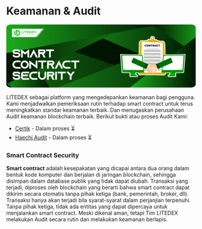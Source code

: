 # Keamanan & Audit

![](.gitbook/assets/2.-smart-contract-security.svg)

LITEDEX sebagai platform yang mengedepankan keamanan bagi pengguna. Kami menjadwalkan pemeriksaan rutin terhadap smart contract untuk terus meningkatkan standar keamanan terbaik. Dan menugaskan perusahaan Audit keamanan blockchain terbaik. Berikut bukti atau proses Audit Kami:‌

* ​[Certik](https://www.certik.org) - Dalam proses ⏳
* ​[Haechi Audit](https://audit.haechi.io) - Dalam proses ⏳

### **Smart Contract Security** <a href="smart-contract-security" id="smart-contract-security"></a>

**Smart contract** adalah kesepakatan yang dicapai antara dua orang dalam bentuk kode komputer dan berjalan di jaringan blockchain, sehingga disimpan dalam database publik yang tidak dapat diubah. Transaksi yang terjadi, diproses oleh blockchain yang berarti bahwa smart contract dapat dikirim secara otomatis tanpa pihak ketiga (bank, pemerintah, broker, dll). Transaksi hanya akan terjadi bila syarat-syarat dalam perjanjian terpenuhi. Tanpa pihak ketiga, tidak ada entitas yang dapat dipercaya untuk menjalankan smart contract. Meski dikenal aman, tetapi Tim LITEDEX melakukan Audit secara rutin dan melakukan keamanan berlapis.
